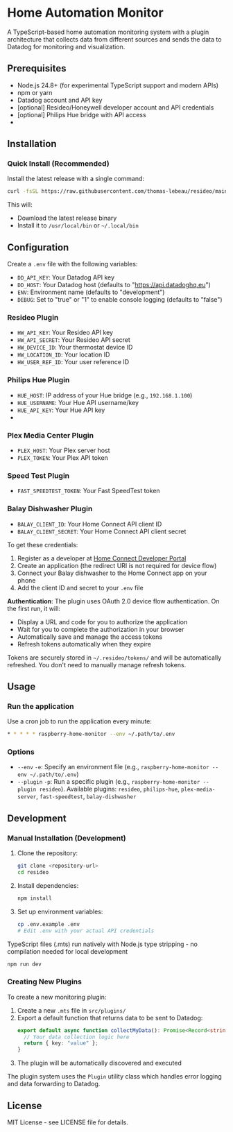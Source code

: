 # Home Automation Monitor

A TypeScript-based home automation monitoring system with a plugin architecture that collects data from different sources and sends the data to Datadog for monitoring and visualization.

## Prerequisites

- Node.js 24.8+ (for experimental TypeScript support and modern APIs)
- npm or yarn
- Datadog account and API key
- [optional] Resideo/Honeywell developer account and API credentials
- [optional] Philips Hue bridge with API access
- 

## Installation

### Quick Install (Recommended)

Install the latest release with a single command:

```bash
curl -fsSL https://raw.githubusercontent.com/thomas-lebeau/resideo/main/scripts/install.sh | bash
```

This will:
- Download the latest release binary
- Install it to `/usr/local/bin` or `~/.local/bin`

## Configuration

Create a `.env` file with the following variables:

- `DD_API_KEY`: Your Datadog API key
- `DD_HOST`: Your Datadog host (defaults to "https://api.datadoghq.eu")
- `ENV`: Environment name (defaults to "development")
- `DEBUG`: Set to "true" or "1" to enable console logging (defaults to "false")

### Resideo Plugin
- `HW_API_KEY`: Your Resideo API key
- `HW_API_SECRET`: Your Resideo API secret
- `HW_DEVICE_ID`: Your thermostat device ID
- `HW_LOCATION_ID`: Your location ID
- `HW_USER_REF_ID`: Your user reference ID

### Philips Hue Plugin
- `HUE_HOST`: IP address of your Hue bridge (e.g., `192.168.1.100`)
- `HUE_USERNAME`: Your Hue API username/key
- `HUE_API_KEY`: Your Hue API key
- 
### Plex Media Center Plugin
- `PLEX_HOST`: Your Plex server host
- `PLEX_TOKEN`: Your Plex API token

### Speed Test Plugin
- `FAST_SPEEDTEST_TOKEN`: Your Fast SpeedTest token

### Balay Dishwasher Plugin
- `BALAY_CLIENT_ID`: Your Home Connect API client ID
- `BALAY_CLIENT_SECRET`: Your Home Connect API client secret

To get these credentials:
1. Register as a developer at [Home Connect Developer Portal](https://developer.home-connect.com/)
2. Create an application (the redirect URI is not required for device flow)
3. Connect your Balay dishwasher to the Home Connect app on your phone
4. Add the client ID and secret to your `.env` file

**Authentication**: The plugin uses OAuth 2.0 device flow authentication. On the first run, it will:
- Display a URL and code for you to authorize the application
- Wait for you to complete the authorization in your browser
- Automatically save and manage the access tokens
- Refresh tokens automatically when they expire

Tokens are securely stored in `~/.resideo/tokens/` and will be automatically refreshed. You don't need to manually manage refresh tokens.

## Usage

### Run the application

Use a cron job to run the application every minute:
```bash
* * * * * raspberry-home-monitor --env ~/.path/to/.env
```

### Options

- `--env` `-e`: Specify an environment file (e.g., `raspberry-home-monitor --env ~/.path/to/.env`)
- `--plugin` `-p`: Run a specific plugin (e.g., `raspberry-home-monitor --plugin resideo`). Available plugins: `resideo`, `philips-hue`, `plex-media-server`, `fast-speedtest`, `balay-dishwasher`


## Development

### Manual Installation (Development)

1. Clone the repository:
   ```bash
   git clone <repository-url>
   cd resideo
   ```

2. Install dependencies:
   ```bash
   npm install
   ```

3. Set up environment variables:
   ```bash
   cp .env.example .env
   # Edit .env with your actual API credentials
   ```

TypeScript files (.mts) run natively with Node.js type stripping - no compilation needed for local development
```bash
npm run dev
```

### Creating New Plugins

To create a new monitoring plugin:

1. Create a new `.mts` file in `src/plugins/`
2. Export a default function that returns data to be sent to Datadog:
   ```typescript
   export default async function collectMyData(): Promise<Record<string, any> | void> {
     // Your data collection logic here
     return { key: "value" };
   }
   ```
3. The plugin will be automatically discovered and executed

The plugin system uses the `Plugin` utility class which handles error logging and data forwarding to Datadog.

## License

MIT License - see LICENSE file for details.
